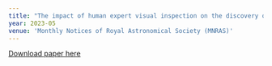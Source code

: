 ```yaml
---
title: "The impact of human expert visual inspection on the discovery of strong gravitational lense"
year: 2023-05
venue: 'Monthly Notices of Royal Astronomical Society (MNRAS)'
---
```


[Download paper here](https://academic.oup.com/mnras/article/523/3/4413/7191857)
